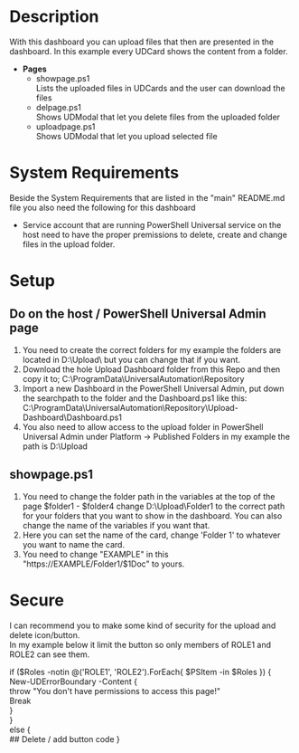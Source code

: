 # Description
With this dashboard you can upload files that then are presented in the dashboard.
In this example every UDCard shows the content from a folder.

* **Pages**
    - showpage.ps1  
    Lists the uploaded files in UDCards and the user can download the files
    - delpage.ps1  
    Shows UDModal that let you delete files from the uploaded folder
    - uploadpage.ps1  
    Shows UDModal that let you upload selected file

# System Requirements
Beside the System Requirements that are listed in the "main" README.md file you also need the following for this dashboard
* Service account that are running PowerShell Universal service on the host need to have the proper premissions to delete, create and change files in the upload folder.

# Setup
## Do on the host / PowerShell Universal Admin page
1. You need to create the correct folders for my example the folders are located in D:\Upload\ but you can change that if you want.
2. Download the hole Upload Dashboard folder from this Repo and then copy it to; C:\ProgramData\UniversalAutomation\Repository
3. Import a new Dashboard in the PowerShell Universal Admin, put down the searchpath to the folder and the Dashboard.ps1 like this: C:\ProgramData\UniversalAutomation\Repository\Upload-Dashboard\Dashboard.ps1
4. You also need to allow access to the upload folder in PowerShell Universal Admin under Platform -> Published Folders in my example the path is D:\Upload

## showpage.ps1
1. You need to change the folder path in the variables at the top of the page $folder1 - $folder4 change D:\Upload\Folder1 to the correct path for your folders that you want to show in the dashboard. You can also change the name of the variables if you want that.
2. Here you can set the name of the card, change 'Folder 1' to whatever you want to name the card.
3. You need to change "EXAMPLE" in this "https://EXAMPLE/Folder1/$1Doc" to yours.


# Secure
I can recommend you to make some kind of security for the upload and delete icon/button.  
In my example below it limit the button so only members of ROLE1 and ROLE2 can see them.  

if ($Roles -notin @('ROLE1', 'ROLE2').ForEach{ $PSItem -in $Roles }) {  
    New-UDErrorBoundary -Content {  
        throw "You don't have permissions to access this page!"  
        Break  
    }  
}  
else {  
    ## Delete / add button code
}  